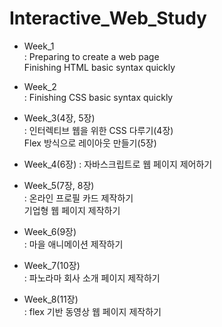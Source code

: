 # Interactive_Web_Study  
  
* Week_1  
    : Preparing to create a web page  
      Finishing HTML basic syntax quickly  
  
* Week_2  
    : Finishing CSS basic syntax quickly  
  
* Week_3(4장, 5장)  
    : 인터렉티브 웹을 위한 CSS 다루기(4장)  
      Flex 방식으로 레이아웃 만들기(5장)  
  
* Week_4(6장)
    : 자바스크립트로 웹 페이지 제어하기  
  
* Week_5(7장, 8장)  
    : 온라인 프로필 카드 제작하기  
      기업형 웹 페이지 제작하기  
  
* Week_6(9장)  
    : 마을 애니메이션 제작하기  
  
* Week_7(10장)  
    : 파노라마 회사 소개 페이지 제작하기  

* Week_8(11장)  
    : flex 기반 동영상 웹 페이지 제작하기  
    